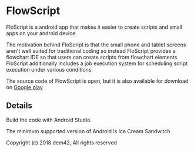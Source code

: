 # FlowScript

FloScript is a android app that makes it easier to create scripts and small apps on your android device. 

The motivation behind FloScript is that the small phone and tablet screens aren't well suited for traditional coding so instead FloScript provides a flowchart IDE so that users can create scripts from flowchart elements. FloScript additionally includes a job execution system for scheduling script execution under various conditions.

The source code of FlowScript is open, but it is also available for download on [Google play](https://play.google.com/store/apps/details?id=com.premature.floscript)


## Details
Build the code with Android Studio. 

The minimum supported version of Android is Ice Cream Sandwitch

Copyright (c) 2018 dem42, All rights reserved
